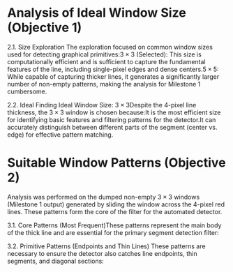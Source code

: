 # Analysis of Ideal Window Size (Objective 1)
2.1. Size Exploration
The exploration focused on common window sizes used for detecting graphical primitives:$3 \times 3$ (Selected): This size is computationally efficient and is sufficient to capture the fundamental features of the line, including single-pixel edges and dense centers.$5 \times 5$: While capable of capturing thicker lines, it generates a significantly larger number of non-empty patterns, making the analysis for Milestone 1 cumbersome.

2.2. Ideal Finding
Ideal Window Size: $3 \times 3$Despite the 4-pixel line thickness, the $3 \times 3$ window is chosen because:It is the most efficient size for identifying basic features and filtering patterns for the detector.It can accurately distinguish between different parts of the segment (center vs. edge) for effective pattern matching.

# Suitable Window Patterns (Objective 2)
Analysis was performed on the dumped non-empty $3 \times 3$ windows (Milestone 1 output) generated by sliding the window across the 4-pixel red lines. These patterns form the core of the filter for the automated detector.


3.1. Core Patterns (Most Frequent)These patterns represent the main body of the thick line and are essential for the primary segment detection filter:


3.2. Primitive Patterns (Endpoints and Thin Lines)
These patterns are necessary to ensure the detector also catches line endpoints, thin segments, and diagonal sections:

